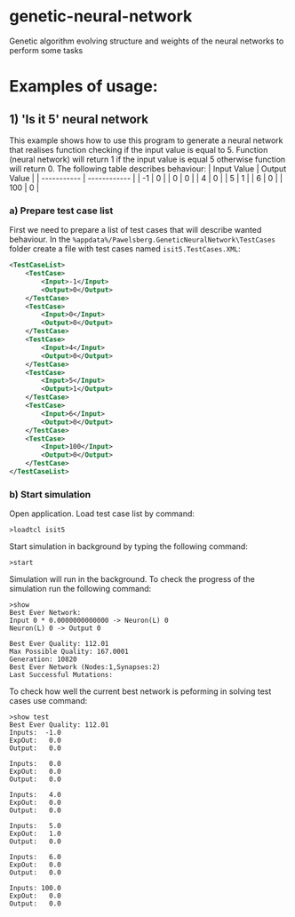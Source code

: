 # genetic-neural-network
Genetic algorithm evolving structure and weights of the neural networks to perform some tasks
# Examples of usage:
## 1) 'Is it 5' neural network
This example shows how to use this program to generate a neural network that realises function checking if the input value is equal to 5.
Function (neural network) will return 1 if the input value is equal 5 otherwise function will return 0.
The following table describes behaviour:
| Input Value | Output Value |
| ----------- | ------------ |
| -1          | 0            |
| 0           | 0            |
| 4           | 0            |
| 5           | 1            |
| 6           | 0            |
| 100         | 0            |


### a) Prepare test case list
First we need to prepare a list of test cases that will describe wanted behaviour.
In the `%appdata%/Pawelsberg.GeneticNeuralNetwork\TestCases` folder create a file with test cases named `isit5.TestCases.XML`:
```xml
<TestCaseList>
	<TestCase>
		<Input>-1</Input>
		<Output>0</Output>
	</TestCase>
	<TestCase>
		<Input>0</Input>
		<Output>0</Output>
	</TestCase>
	<TestCase>
		<Input>4</Input>
		<Output>0</Output>
	</TestCase>
	<TestCase>
		<Input>5</Input>
		<Output>1</Output>
	</TestCase>
	<TestCase>
		<Input>6</Input>
		<Output>0</Output>
	</TestCase>
	<TestCase>
		<Input>100</Input>
		<Output>0</Output>
	</TestCase>
</TestCaseList>
```
### b) Start simulation
Open application. Load test case list by command:
```
>loadtcl isit5
```
Start simulation in background by typing the following command:
```
>start
```
Simulation will run in the background.
To check the progress of the simulation run the following command:
```
>show
Best Ever Network:
Input 0 * 0.0000000000000 -> Neuron(L) 0
Neuron(L) 0 -> Output 0

Best Ever Quality: 112.01
Max Possible Quality: 167.0001
Generation: 10820
Best Ever Network (Nodes:1,Synapses:2)
Last Successful Mutations:
```
To check how well the current best network is peforming in solving test cases use command:
```
>show test
Best Ever Quality: 112.01
Inputs:  -1.0
ExpOut:   0.0
Output:   0.0

Inputs:   0.0
ExpOut:   0.0
Output:   0.0

Inputs:   4.0
ExpOut:   0.0
Output:   0.0

Inputs:   5.0
ExpOut:   1.0
Output:   0.0

Inputs:   6.0
ExpOut:   0.0
Output:   0.0

Inputs: 100.0
ExpOut:   0.0
Output:   0.0
```

